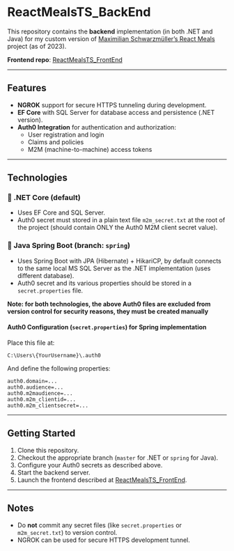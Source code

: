 # ReactMealsTS_BackEnd

This repository contains the **backend** implementation (in both .NET and Java) for my custom version of [Maximilian Schwarzmüller’s React Meals](https://www.udemy.com/course/react-the-complete-guide-incl-redux/) project (as of 2023).

**Frontend repo**: [ReactMealsTS_FrontEnd](https://github.com/kar-dim/ReactMealsTS_FrontEnd)

---

## Features

- **NGROK** support for secure HTTPS tunneling during development.
- **EF Core** with SQL Server for database access and persistence (.NET version).
- **Auth0 Integration** for authentication and authorization:
  - User registration and login
  - Claims and policies
  - M2M (machine-to-machine) access tokens

---

## Technologies

### 🔹 .NET Core (default)

- Uses EF Core and SQL Server.
- Auth0 secret must stored in a plain text file `m2m_secret.txt` at the root of the project (should contain ONLY the Auth0 M2M client secret value).

### 🔸 Java Spring Boot (branch: `spring`)

- Uses Spring Boot with JPA (Hibernate) + HikariCP, by default connects to the same local MS SQL Server as the .NET implementation (uses different database).
- Auth0 secret and its various properties should be stored in a `secret.properties` file.

**Note: for both technologies, the above Auth0 files are excluded from version control for security reasons, they must be created manually**

#### Auth0 Configuration (`secret.properties`) for Spring implementation

Place this file at:

```
C:\Users\{YourUsername}\.auth0
```

And define the following properties:

```properties
auth0.domain=...
auth0.audience=...
auth0.m2maudience=...
auth0.m2m_clientid=...
auth0.m2m_clientsecret=...
```

---

## Getting Started

1. Clone this repository.
2. Checkout the appropriate branch (`master` for .NET or `spring` for Java).
3. Configure your Auth0 secrets as described above.
4. Start the backend server.
5. Launch the frontend described at [ReactMealsTS_FrontEnd](https://github.com/kar-dim/ReactMealsTS_FrontEnd).

---

## Notes

- Do **not** commit any secret files (like `secret.properties` or `m2m_secret.txt`) to version control.
- NGROK can be used for secure HTTPS development tunnel.
